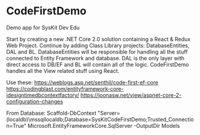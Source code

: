 # CodeFirstDemo
Demo app for SysKit Dev Edu

Start by creating a new .NET Core 2.0 solution
containing a React & Redux Web Project.
Continue by adding Class Library projects: DatabaseEntities, DAL and BL. 
DatabaseEntities will be responsible for handling all the stuff connected
to Entity Framework and database. 
DAL is the only layer with direct access to DB/EF and BL will contain all
of the logic.
CodeFirstDemo handles all the View related stuff using React.


Use these:
https://weblogs.asp.net/senthil/code-first-ef-core
https://codingblast.com/entityframework-core-idesigntimedbcontextfactory/
https://joonasw.net/view/aspnet-core-2-configuration-changes

From Database:
Scaffold-DbContext "Server=(localdb)\mssqllocaldb;Database=SysKitCodeFirstDemo;Trusted_Connection=True" Microsoft.EntityFrameworkCore.SqlServer -OutputDir Models
